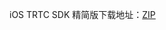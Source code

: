 iOS TRTC SDK 精简版下载地址：[ZIP](http://liteavsdk-1252463788.cosgz.myqcloud.com/6.4/TXLiteAVSDK_TRTC_iOS_6.4.7110.zip)

